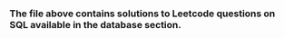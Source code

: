 ### The file above contains solutions to Leetcode questions on SQL available in the database section. 
